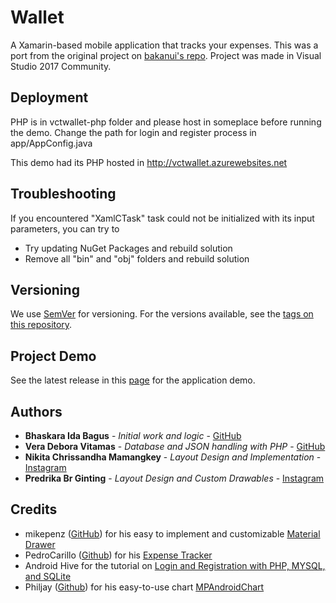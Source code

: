 # Wallet

A Xamarin-based mobile application that tracks your expenses. This was a port from the original project on [bakanui's repo](https://github.com/bakanui/Wallet). Project was made in Visual Studio 2017 Community.

## Deployment

PHP is in vctwallet-php folder and please host in someplace before running the demo. Change the path for login and register process in app/AppConfig.java

This demo had its PHP hosted in http://vctwallet.azurewebsites.net

## Troubleshooting

If you encountered "XamlCTask" task could not be initialized with its input parameters, you can try to
* Try updating NuGet Packages and rebuild solution
* Remove all "bin" and "obj" folders and rebuild solution

## Versioning

We use [SemVer](http://semver.org/) for versioning. For the versions available, see the [tags on this repository](https://github.com/bakanui/Wallet/tags). 

## Project Demo

See the latest release in this [page](https://github.com/bakanui/Wallet/releases) for the application demo.

## Authors

* **Bhaskara Ida Bagus** - *Initial work and logic* - [GitHub](https://github.com/bakanui)
* **Vera Debora Vitamas** - *Database and JSON handling with PHP* - [GitHub](https://github.com/veradebv)
* **Nikita Chrissandha Mamangkey** - *Layout Design and Implementation* - [Instagram](https://www.instagram.com/nikchriss/)
* **Predrika Br Ginting** - *Layout Design and Custom Drawables* - [Instagram](https://www.instagram.com/chapercha/)

## Credits

* mikepenz ([GitHub](https://github.com/mikepenz)) for his easy to implement and customizable [Material Drawer](https://github.com/mikepenz/MaterialDrawer)
* PedroCarillo ([Github](https://github.com/PedroCarrillo)) for his [Expense Tracker](https://github.com/PedroCarrillo/Expense-Tracker-App/)
* Android Hive for the tutorial on [Login and Registration with PHP, MYSQL, and SQLite](http://www.androidhive.info/2012/01/android-login-and-registration-with-php-mysql-and-sqlite/)
* Philjay ([Github](https://github.com/PhilJay)) for his easy-to-use chart [MPAndroidChart](https://github.com/PhilJay/MPAndroidChart)
